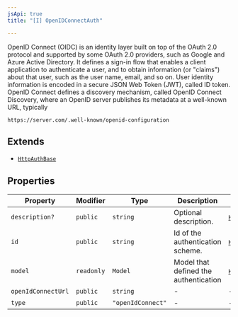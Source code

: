 ```yaml
---
jsApi: true
title: "[I] OpenIDConnectAuth"

---
```

OpenID Connect (OIDC) is an identity layer built on top of the OAuth 2.0 protocol and supported by some OAuth 2.0 providers, such as Google and Azure Active Directory.
It defines a sign-in flow that enables a client application to authenticate a user, and to obtain information (or "claims") about that user, such as the user name, email, and so on.
User identity information is encoded in a secure JSON Web Token (JWT), called ID token.
OpenID Connect defines a discovery mechanism, called OpenID Connect Discovery, where an OpenID server publishes its metadata at a well-known URL, typically

```http
https://server.com/.well-known/openid-configuration
```

## Extends

- [`HttpAuthBase`](HttpAuthBase.md)

## Properties

| Property | Modifier | Type | Description | Inherited from |
| ------ | ------ | ------ | ------ | ------ |
| `description?` | `public` | `string` | Optional description. | [`HttpAuthBase`](HttpAuthBase.md).`description` |
| `id` | `public` | `string` | Id of the authentication scheme. | [`HttpAuthBase`](HttpAuthBase.md).`id` |
| `model` | `readonly` | `Model` | Model that defined the authentication | [`HttpAuthBase`](HttpAuthBase.md).`model` |
| `openIdConnectUrl` | `public` | `string` | - | - |
| `type` | `public` | `"openIdConnect"` | - | - |
